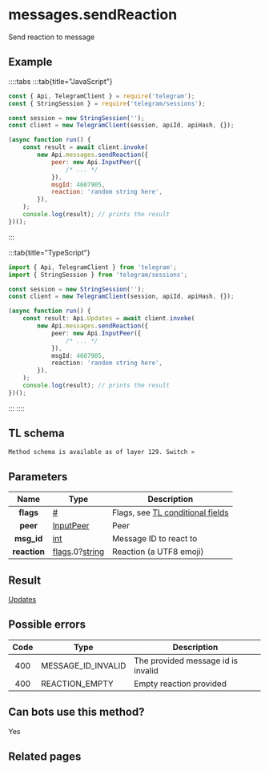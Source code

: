 # messages.sendReaction

Send reaction to message

## Example

::::tabs
:::tab{title="JavaScript"}

```js
const { Api, TelegramClient } = require('telegram');
const { StringSession } = require('telegram/sessions');

const session = new StringSession('');
const client = new TelegramClient(session, apiId, apiHash, {});

(async function run() {
    const result = await client.invoke(
        new Api.messages.sendReaction({
            peer: new Api.InputPeer({
                /* ... */
            }),
            msgId: 4607905,
            reaction: 'random string here',
        }),
    );
    console.log(result); // prints the result
})();
```

:::

:::tab{title="TypeScript"}

```ts
import { Api, TelegramClient } from 'telegram';
import { StringSession } from 'telegram/sessions';

const session = new StringSession('');
const client = new TelegramClient(session, apiId, apiHash, {});

(async function run() {
    const result: Api.Updates = await client.invoke(
        new Api.messages.sendReaction({
            peer: new Api.InputPeer({
                /* ... */
            }),
            msgId: 4607905,
            reaction: 'random string here',
        }),
    );
    console.log(result); // prints the result
})();
```

:::
::::

## TL schema

```txt
Method schema is available as of layer 129. Switch »
```

## Parameters

|     Name     | Type                                                                                                                           | Description                                                                                             |
| :----------: | ------------------------------------------------------------------------------------------------------------------------------ | ------------------------------------------------------------------------------------------------------- |
|  **flags**   | [#](https://core.telegram.org/type/%23)                                                                                        | Flags, see [TL conditional fields](https://core.telegram.org/mtproto/TL-combinators#conditional-fields) |
|   **peer**   | [InputPeer](https://core.telegram.org/type/InputPeer)                                                                          | Peer                                                                                                    |
|  **msg_id**  | [int](https://core.telegram.org/type/int)                                                                                      | Message ID to react to                                                                                  |
| **reaction** | [flags](https://core.telegram.org/mtproto/TL-combinators#conditional-fields).0?[string](https://core.telegram.org/type/string) | Reaction (a UTF8 emoji)                                                                                 |

## Result

[Updates](https://core.telegram.org/type/Updates)

## Possible errors

| Code | Type               | Description                        |
| :--: | ------------------ | ---------------------------------- |
| 400  | MESSAGE_ID_INVALID | The provided message id is invalid |
| 400  | REACTION_EMPTY     | Empty reaction provided            |

## Can bots use this method?

Yes

## Related pages
